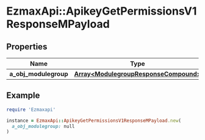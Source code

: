 # EzmaxApi::ApikeyGetPermissionsV1ResponseMPayload

## Properties

| Name | Type | Description | Notes |
| ---- | ---- | ----------- | ----- |
| **a_obj_modulegroup** | [**Array&lt;ModulegroupResponseCompound&gt;**](ModulegroupResponseCompound.md) |  |  |

## Example

```ruby
require 'Ezmaxapi'

instance = EzmaxApi::ApikeyGetPermissionsV1ResponseMPayload.new(
  a_obj_modulegroup: null
)
```


